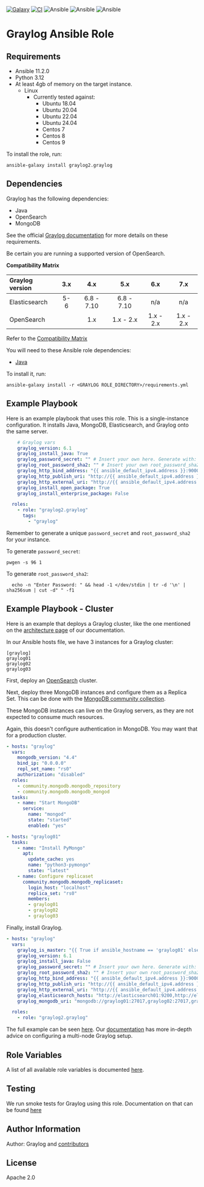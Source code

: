[![Galaxy](https://img.shields.io/badge/galaxy-graylog--ansible--role-blue)](https://galaxy.ansible.com/Graylog2/graylog) [![CI](https://github.com/Graylog2/graylog-ansible-role/actions/workflows/ci.yml/badge.svg)](https://github.com/Graylog2/graylog-ansible-role/actions/workflows/ci.yml) ![Ansible](https://img.shields.io/ansible/role/d/56392.svg) ![Ansible](https://img.shields.io/badge/dynamic/json.svg?label=min_ansible_version&url=https%3A%2F%2Fgalaxy.ansible.com%2Fapi%2Fv1%2Froles%2F56392%2F&query=$.min_ansible_version) ![Ansible](https://img.shields.io/ansible/quality/56392)


# Graylog Ansible Role

## Requirements

- Ansible 11.2.0
- Python 3.12
- At least 4gb of memory on the target instance.
  - Linux
    - Currently tested against:
        - Ubuntu 18.04
        - Ubuntu 20.04
        - Ubuntu 22.04
        - Ubuntu 24.04
        - Centos 7
        - Centos 8
        - Centos 9

To install the role, run:

    ansible-galaxy install graylog2.graylog



## Dependencies

Graylog has the following dependencies:
  - Java
  - OpenSearch
  - MongoDB

See the official [Graylog documentation](https://docs.graylog.org/docs/installing) for more details on these requirements.

Be certain you are running a supported version of OpenSearch.

**Compatibility Matrix**

| Graylog version   | 3.x | 4.x        | 5.x        | 6.x       | 7.x           |
|:------------------|:---:|:----------:|:----------:|:---------:|:-------------:|
| Elasticsearch     | 5-6 | 6.8 - 7.10 | 6.8 - 7.10 | n/a       | n/a           |
| OpenSearch        |     |    1.x     | 1.x - 2.x  | 1.x - 2.x | 1.x - 2.x     |

Refer to the [Compatibility Matrix](https://go2docs.graylog.org/current/downloading_and_installing_graylog/compatibility_matrix.htm)

You will need to these Ansible role dependencies:
  - [Java](https://github.com/lean-delivery/ansible-role-java)

To install it, run:

    ansible-galaxy install -r <GRAYLOG ROLE_DIRECTORY>/requirements.yml





## Example Playbook

Here is an example playbook that uses this role. This is a single-instance configuration. It installs Java, MongoDB, Elasticsearch, and Graylog onto the same server.

```yaml
    # Graylog vars
    graylog_version: 6.1
    graylog_install_java: True
    graylog_password_secret: "" # Insert your own here. Generate with: pwgen -s 96 1
    graylog_root_password_sha2: "" # Insert your own root_password_sha2 here.
    graylog_http_bind_address: "{{ ansible_default_ipv4.address }}:9000"
    graylog_http_publish_uri: "http://{{ ansible_default_ipv4.address }}:9000/"
    graylog_http_external_uri: "http://{{ ansible_default_ipv4.address }}:9000/"
    graylog_install_open_package: True
    graylog_install_enterprise_package: False

  roles:
    - role: "graylog2.graylog"
      tags:
        - "graylog"
```

Remember to generate a unique `password_secret` and `root_password_sha2` for your instance.

To generate `password_secret`:

    pwgen -s 96 1

To generate `root_password_sha2`:

      echo -n "Enter Password: " && head -1 </dev/stdin | tr -d '\n' | sha256sum | cut -d" " -f1


## Example Playbook - Cluster

Here is an example that deploys a Graylog cluster, like the one mentioned on the [architecture page](https://docs.graylog.org/docs) of our documentation.

In our Ansible hosts file, we have 3 instances for a Graylog cluster:

```
[graylog]
graylog01
graylog02
graylog03
```

First, deploy an [OpenSearch](https://opensearch.org/) cluster.

Next, deploy three MongoDB instances and configure them as a Replica Set. This can be done with the [MongoDB community collection](https://github.com/ansible-collections/community.mongodb).

These MongoDB instances can live on the Graylog servers, as they are not expected to consume much resources.

Again, this doesn't configure authentication in MongoDB. You may want that for a production cluster.

```yaml
- hosts: "graylog"
  vars:
    mongodb_version: "4.4"
    bind_ip: "0.0.0.0"
    repl_set_name: "rs0"
    authorization: "disabled"
  roles:
    - community.mongodb.mongodb_repository
    - community.mongodb.mongodb_mongod
  tasks:
    - name: "Start MongoDB"
      service:
        name: "mongod"
        state: "started"
        enabled: "yes"

- hosts: "graylog01"
  tasks:
    - name: "Install PyMongo"
      apt:
        update_cache: yes
        name: "python3-pymongo"
        state: "latest"
    - name: Configure replicaset
      community.mongodb.mongodb_replicaset:
        login_host: "localhost"
        replica_set: "rs0"
        members:
        - graylog01
        - graylog02
        - graylog03
```

Finally, install Graylog.

```yaml
- hosts: "graylog"
  vars:
    graylog_is_master: "{{ True if ansible_hostname == 'graylog01' else False }}"
    graylog_version: 6.1
    graylog_install_java: False
    graylog_password_secret: "" # Insert your own here. Generate with: pwgen -s 96 1
    graylog_root_password_sha2: "" # Insert your own root_password_sha2 here.
    graylog_http_bind_address: "{{ ansible_default_ipv4.address }}:9000"
    graylog_http_publish_uri: "http://{{ ansible_default_ipv4.address }}:9000/"
    graylog_http_external_uri: "http://{{ ansible_default_ipv4.address }}:9000/"
    graylog_elasticsearch_hosts: "http://elasticsearch01:9200,http://elasticsearch02:9200,http://elasticsearch03:9200"
    graylog_mongodb_uri: "mongodb://graylog01:27017,graylog02:27017,graylog03:27017/graylog"

  roles:
    - role: "graylog2.graylog"
```

The full example can be seen [here](molecule/example2/converge.yml). Our [documentation](https://docs.graylog.org/v1/docs/multinode-setup) has more in-depth advice on configuring a multi-node Graylog setup.


## Role Variables

A list of all available role variables is documented [here](docs/Variables.md).

## Testing

We run smoke tests for Graylog using this role. Documentation on that can be found [here](docs/Testing.md)

## Author Information

Author: Graylog and [contributors](https://github.com/Graylog2/graylog2-ansible-role/graphs/contributors)

## License

Apache 2.0
